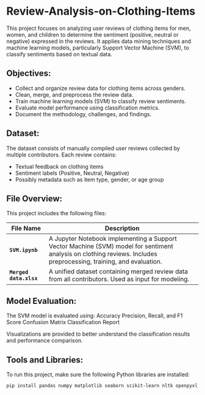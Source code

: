 # Review-Analysis-on-Clothing-Items
This project focuses on analyzing user reviews of clothing items for men, women, and children to determine the sentiment (positive, neutral or negative) expressed in the reviews. It applies data mining techniques and machine learning models, particularly Support Vector Machine (SVM), to classify sentiments based on textual data.
## Objectives:
- Collect and organize review data for clothing items across genders.
- Clean, merge, and preprocess the review data.
- Train machine learning models (SVM) to classify review sentiments.
- Evaluate model performance using classification metrics.
- Document the methodology, challenges, and findings.
  
## Dataset:
The dataset consists of manually compiled user reviews collected by multiple contributors. Each review contains:
- Textual feedback on clothing items
- Sentiment labels (Positive, Neutral, Negative)
- Possibly metadata such as item type, gender, or age group
  
## File Overview:

This project includes the following files:

| File Name                          | Description |
|-----------------------------------|-------------|
| **`SVM.ipynb`**                   | A Jupyter Notebook implementing a Support Vector Machine (SVM) model for sentiment analysis on clothing reviews. Includes preprocessing, training, and evaluation. |
| **`Merged data.xlsx`**           | A unified dataset containing merged review data from all contributors. Used as input for modeling. |

## Model Evaluation:    
The SVM model is evaluated using:
Accuracy
Precision, Recall, and F1 Score
Confusion Matrix
Classification Report

Visualizations are provided to better understand the classification results and performance comparison.

##  Tools and Libraries:
To run this project, make sure the following Python libraries are installed:
```bash
pip install pandas numpy matplotlib seaborn scikit-learn nltk openpyxl

